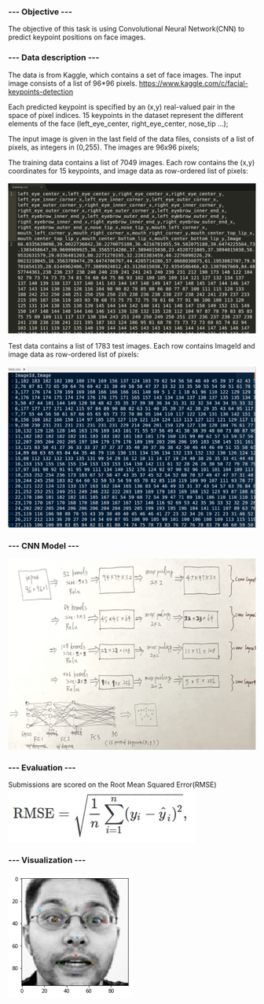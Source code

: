 ### --- Objective ---<br />
The objective of this task is using Convolutional Neural Network(CNN) to predict keypoint positions on face images.

### --- Data description ---<br />
The data is from Kaggle, which contains a set of face images. The input image consists of a list of 96*96 pixels. 
https://www.kaggle.com/c/facial-keypoints-detection

Each predicted keypoint is specified by an (x,y) real-valued pair in the space of pixel indices. 15 keypoints in the dataset represent the different elements of the face (left_eye_center, right_eye_center, nose_tip …);

The input image is given in the last field of the data files, consists of a list of pixels, as integers in (0,255). The images are 96x96 pixels;

The training data contains a list of 7049 images. Each row contains the (x,y) coordinates for 15 keypoints, and image data as row-ordered list of pixels:<br />  
![Alt text]( training_data.png?raw=true "")<br />  

Test data contains a list of 1783 test images. Each row contains ImageId and image data as row-ordered list of pixels:<br />  
![Alt text]( test_data.png?raw=true "")<br />  

### --- CNN Model ---<br />
![Alt text]( cnn_model.jpg?raw=true "")<br />

### --- Evaluation ---<br />
Submissions are scored on the Root Mean Squared Error(RMSE)<br />
![Alt text]( rmse.jpg?raw=true "")<br />

### --- Visualization ---<br />
![Alt text]( result.png?raw=true "")<br />
